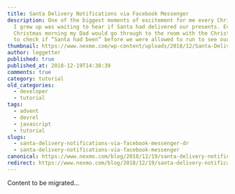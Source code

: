 ```yaml
---
title: Santa Delivery Notifications via Facebook Messenger
description: One of the biggest moments of excitement for me every Christmas as
  I grew up was waiting to hear if Santa had delivered our presents. Every
  Christmas morning my Dad would go through to the room with the Christmas tree
  to check if “Santa had been” before we were allowed to run to see our […]
thumbnail: https://www.nexmo.com/wp-content/uploads/2018/12/Santa-Delivery-Notifications-via-Facebook-Messenger.png
author: leggetter
published: true
published_at: 2018-12-19T14:38:39
comments: true
category: tutorial
old_categories:
  - developer
  - tutorial
tags:
  - advent
  - devrel
  - javascript
  - tutorial
slugs:
  - santa-delivery-notifications-via-facebook-messenger-dr
  - santa-delivery-notifications-via-facebook-messenger
canonical: https://www.nexmo.com/blog/2018/12/19/santa-delivery-notifications-via-facebook-messenger-dr
redirect: https://www.nexmo.com/blog/2018/12/19/santa-delivery-notifications-via-facebook-messenger-dr
---
```

Content to be migrated...